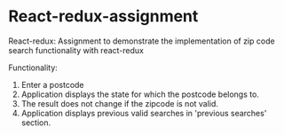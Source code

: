 # React-redux-assignment
React-redux: Assignment to demonstrate the implementation of zip code search functionality with  react-redux

Functionality:
1) Enter a postcode
2) Application displays the state for which the postcode belongs to.
3) The result does not change if the zipcode is not valid.
4) Application displays previous valid searches in 'previous searches' section.